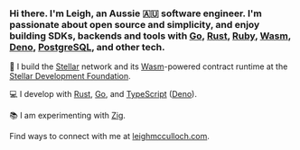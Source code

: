 ### Hi there. I'm Leigh, an Aussie 🇦🇺 software engineer. I'm passionate about open source and simplicity, and enjoy building SDKs, backends and tools with [Go], [Rust], [Ruby], [Wasm], [Deno], [PostgreSQL], and other tech.

🔭 I build the [Stellar] network and its [Wasm]-powered contract runtime at the [Stellar Development Foundation][SDF].

💻 I develop with [Rust], [Go], and [TypeScript] ([Deno]).

📚 I am experimenting with [Zig].

Find ways to connect with me at [leighmcculloch.com][me].

[Go]: https://go.dev
[PostgreSQL]: https://postgresql.org
[Rust]: https://www.rust-lang.org
[Ruby]: https://www.ruby-lang.org
[Zig]: http://ziglang.org
[Deno]: http://deno.com
[TypeScript]: https://typescriptlang.org

[Wasm]: https://webassembly.org
[Stellar]: https://stellar.org
[SDF]: https://stellar.org/foundation

[me]: https://leighmcculloch.com
